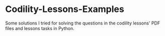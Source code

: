# Codility-Lessons-Examples
Some solutions I tried for solving the questions in the codility lessons' PDF files and lessons tasks in Python.

